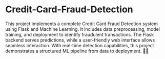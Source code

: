 # Credit-Card-Fraud-Detection
This project implements a complete Credit Card Fraud Detection system using Flask and Machine Learning. It includes data preprocessing, model training, and deployment to identify fraudulent transactions. The Flask backend serves predictions, while a user-friendly web interface allows seamless interaction. With real-time detection capabilities, this project demonstrates a structured ML pipeline from data to deployment. 🚀🔥

